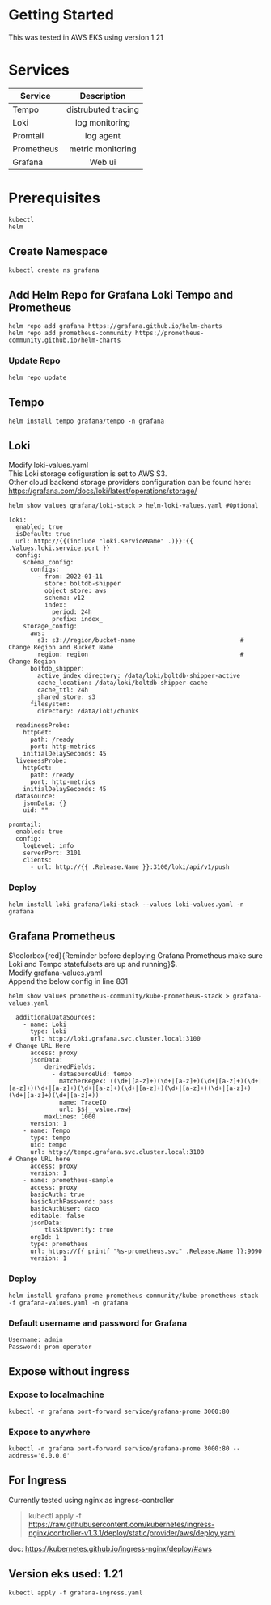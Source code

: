 

# Getting Started
This was tested in AWS EKS using version 1.21

# Services 
| Service        | Description
| ------------- |:-------------:
| Tempo         | distrubuted tracing
| Loki          | log monitoring
| Promtail      | log agent
| Prometheus    |  metric monitoring
| Grafana       | Web ui

# Prerequisites
```
kubectl
helm
```

## Create Namespace
```
kubectl create ns grafana
```
## Add Helm Repo for Grafana Loki Tempo and Prometheus
```
helm repo add grafana https://grafana.github.io/helm-charts
helm repo add prometheus-community https://prometheus-community.github.io/helm-charts
```

### Update Repo
```
helm repo update
```

## Tempo
```
helm install tempo grafana/tempo -n grafana
```
## Loki
Modify loki-values.yaml<br />
This Loki storage cofiguration is set to AWS S3.<br />
Other cloud backend storage providers configuration can be found here: https://grafana.com/docs/loki/latest/operations/storage/
```
helm show values grafana/loki-stack > helm-loki-values.yaml #Optional
```
```
loki:
  enabled: true
  isDefault: true
  url: http://{{(include "loki.serviceName" .)}}:{{ .Values.loki.service.port }}
  config:
    schema_config:
      configs:
        - from: 2022-01-11
          store: boltdb-shipper
          object_store: aws
          schema: v12
          index:
            period: 24h
            prefix: index_
    storage_config:
      aws:
        s3: s3://region/bucket-name                             # Change Region and Bucket Name
        region: region                                          # Change Region
      boltdb_shipper:
        active_index_directory: /data/loki/boltdb-shipper-active
        cache_location: /data/loki/boltdb-shipper-cache
        cache_ttl: 24h
        shared_store: s3
      filesystem:
        directory: /data/loki/chunks
          
  readinessProbe:
    httpGet:
      path: /ready
      port: http-metrics
    initialDelaySeconds: 45
  livenessProbe:
    httpGet:
      path: /ready
      port: http-metrics
    initialDelaySeconds: 45
  datasource:
    jsonData: {}
    uid: ""

promtail:
  enabled: true
  config:
    logLevel: info
    serverPort: 3101
    clients:
      - url: http://{{ .Release.Name }}:3100/loki/api/v1/push

```
### Deploy 
```
helm install loki grafana/loki-stack --values loki-values.yaml -n grafana
```
## Grafana Prometheus
$\colorbox{red}{Reminder before deploying Grafana Prometheus make sure Loki and Tempo statefulsets are up and running}$.<br />
Modify grafana-values.yaml<br />
Append the below config in line 831
```
helm show values prometheus-community/kube-prometheus-stack > grafana-values.yaml
```
```
  additionalDataSources: 
    - name: Loki
      type: loki
      url: http://loki.grafana.svc.cluster.local:3100 					# Change URL Here
      access: proxy
      jsonData:
          derivedFields:
            - datasourceUid: tempo
              matcherRegex: ((\d+|[a-z]+)(\d+|[a-z]+)(\d+|[a-z]+)(\d+|[a-z]+)(\d+|[a-z]+)(\d+|[a-z]+)(\d+|[a-z]+)(\d+|[a-z]+)(\d+|[a-z]+)(\d+|[a-z]+)(\d+|[a-z]+))
              name: TraceID
              url: $${__value.raw}
          maxLines: 1000
      version: 1
    - name: Tempo
      type: tempo
      uid: tempo
      url: http://tempo.grafana.svc.cluster.local:3100 					# Change URL here
      access: proxy
      version: 1
    - name: prometheus-sample
      access: proxy
      basicAuth: true
      basicAuthPassword: pass
      basicAuthUser: daco
      editable: false
      jsonData:
          tlsSkipVerify: true
      orgId: 1
      type: prometheus
      url: https://{{ printf "%s-prometheus.svc" .Release.Name }}:9090
      version: 1
```
### Deploy 
```
helm install grafana-prome prometheus-community/kube-prometheus-stack -f grafana-values.yaml -n grafana
```
### Default username and password for Grafana
```
Username: admin 
Password: prom-operator
```
## Expose without ingress
### Expose to localmachine
```
kubectl -n grafana port-forward service/grafana-prome 3000:80
```
### Expose to anywhere 
```
kubectl -n grafana port-forward service/grafana-prome 3000:80 --address='0.0.0.0'
```

## For Ingress
Currently tested using nginx as ingress-controller
> kubectl apply -f https://raw.githubusercontent.com/kubernetes/ingress-nginx/controller-v1.3.1/deploy/static/provider/aws/deploy.yaml

doc: https://kubernetes.github.io/ingress-nginx/deploy/#aws
## Version eks used: 1.21
```
kubectl apply -f grafana-ingress.yaml
```
